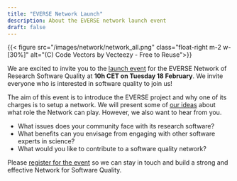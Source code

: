 ```yaml
---
title: "EVERSE Network Launch"
description: About the EVERSE network launch event
draft: false
---
```


{{< figure src="/images/network/network_all.png" class="float-right m-2 w-[30%]" alt="(C) Code Vectors by Vecteezy - Free to Reuse">}}

We are excited to invite you to the [launch event](https://indico.cern.ch/e/eversenetworklaunch) for the EVERSE Network of Research Software Quality at **10h CET on Tuesday 18 February**. We invite everyone who is interested in software quality to join us!

The aim of this event is to introduce the EVERSE project and why one of its charges is to setup a network. We will present some of [our ideas](/network) about what role the Network can play. However, we also want to hear from you.

- What issues does your community face with its research software?
- What benefits can you envisage from engaging with other software experts in science?
- What would you like to contribute to a software quality network?

Please [register for the event](https://indico.cern.ch/event/1501988/registrations/113770/) so we can stay in touch and build a strong and effective Network for Software Quality.
